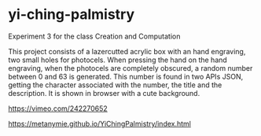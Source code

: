 # yi-ching-palmistry
Experiment 3 for the class Creation and Computation

This project consists of a lazercutted acrylic box with an hand engraving, two small holes for photocels. When pressing the hand on the hand engraving, when the photocels are completely obscured, a random number between 0 and 63 is generated. This number is found in two APIs JSON, getting the character associated with the number, the title and the description. It is shown in browser with a cute background.

https://vimeo.com/242270652

https://metanymie.github.io/YiChingPalmistry/index.html
